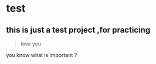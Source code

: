 # test

##  this is just a test project ,for practicing <pro git>
  >love you
  
you know what is important ? 
